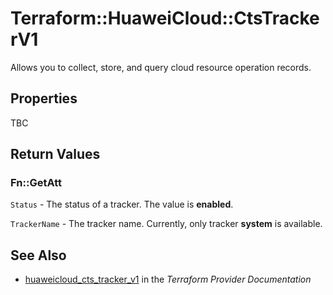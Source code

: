 # Terraform::HuaweiCloud::CtsTrackerV1

Allows you to collect, store, and query cloud resource operation records.

## Properties

TBC

## Return Values

### Fn::GetAtt

`Status` - The status of a tracker. The value is **enabled**.

`TrackerName` - The tracker name. Currently, only tracker **system** is available.

## See Also

* [huaweicloud_cts_tracker_v1](https://www.terraform.io/docs/providers/huaweicloud/r/cts_tracker_v1.html) in the _Terraform Provider Documentation_
